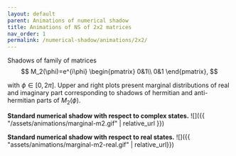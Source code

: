 ```yaml
---
layout: default
parent: Animations of numerical shadow
title: Animations of NS of 2x2 matrices
nav_order: 1
permalink: /numerical-shadow/animations/2x2/
---
```

Shadows of family of matrices
$$
M_2(\phi)=e^{i\phi}
\begin{pmatrix}
0&1\\
0&1
\end{pmatrix},
$$

with $\phi\in [0, 2\pi ]$. Upper and right plots present marginal
distributions of real and imaginary part corresponding to shadows of
hermitian and anti-hermitian parts of $M_2(\phi)$.

**Standard numerical shadow with respect to complex states.**
![]({{ "/assets/animations/marginal-m2.gif" | relative_url }})

**Standard numerical shadow with respect to real states.**
![]({{ "assets/animations/marginal-m2-real.gif" | relative_url}})
